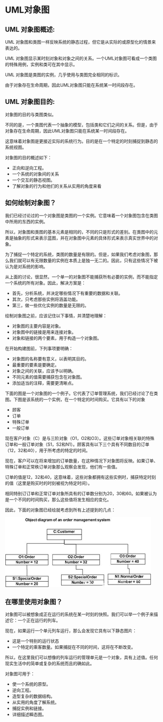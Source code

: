 # UML对象图

## UML 对象图概述:

UML 对象图和类图一样反映系统的静态过程，但它是从实际的或原型化的情景来表达的。

UML 对象图显示某时刻对象和对象之间的关系。一个UML对象图可看成一个类图的特殊用例，实例和类可在其中显示。

UML 对象图是类图的实例，几乎使用与类图完全相同的标识。

由于对象存在生命周期，因此UML对象图只能在系统某一时间段存在。

## UML 对象图目的:

对象图的目的与类图类似。

不同的是，一个类图代表一个抽象的模型，包括类和它们之间的关系。但是，由于对象存在生命周期，因此UML对象图只能在系统某一时间段存在。

这意味着对象图是更接近实际的系统行为。目的是在一个特定的时刻捕捉到静态的系统视图。

对象图的目的概述如下：

- 正向和逆向工程。
- 一个系统的对象间的关系
- 一个交互的静态视图。
- 了解对象的行为和他们的关系从实用的角度来看

## 如何绘制对象图？

我们已经讨论过的一个对象图是类图的一个实例。它意味着一个对象图包含在类图中所用的东西的实例。

所以，对象图和类图的基本元素是相同的，不同的只是形式的差别。在类图中的元素是抽象的形式来表示蓝图，并在对象图中元素的具体形式来表示真实世界中的对象。

为了捕捉一个特定的系统，类图的数量是有限的。但是，如果我们考虑对象图，那么我们就可以有无限数量的实例在本质上是独一无二的。因此，只有这些情况下被认为是对系统的影响。

从上面的讨论，很显然，一个单一的对象图不能捕获所有必要的实例，而不能指定一个系统的所有对象。因此，解决方案是：

- 首先，分析系统，并决定哪些情况下有重要的数据和关联。
- 其次，只考虑那些实例将涵盖功能。
- 第三，做一些优化实例的数量是无限的。

绘制对象图之前，应该记住以下事情，并清楚地理解：

- 对象图的主要内容是对象。
- 对象图中的链接是用来连接对象。
- 对象和链接的两个要素，用于构造一个对象图。

在开始构建图前，下列事项要明确：

- 对象图的名称要有意义，以表明其目的。
- 最重要的要素是要确定。
- 对象之间的关联，应该予以明确。
- 不同元素的值需要捕获包含在对象图。
- 添加适当的注释，需要更清晰点。

下面的图是一个对象图的一个例子。它代表了订单管理系统，我们已经讨论了在类图。下图是该系统的一个实例，在一个特定的时间购买。它具有以下的对象

- 顾客
- 订单
- 特殊订单
- 一般订单

现在客户对象（C）是与三阶对象（O1，O2和O3）。这些订单对象相关联的特殊订单和一般订单对象（S1，S2和N1）。顾客具有以下三个具有不同数目的订单（12，32和40），用于所考虑的特定的时间。

现在，客户可以在将来增加的订单数量，在这种情况下对象图将反映。如果订单、特殊订单和正常秩订单对象那么观察会发现，他们有一些值。

订单的值是12，32和40，这意味着，这些对象都拥有这些实例时，捕获特定时刻的值（这里是购买时的时刻被视为特定时间）。

相同特别订订单和正常订单对象所具有的订单数分别为20，30和60。如果被认为是一个不同的时间购买，那么这些值将发生相应的变化。

因此，下面的对象图已经绘就考虑到所有上述提到的几点：

![1I4124A8-0](UML对象图.assets/1503307429855450.jpg)

## 在哪里使用对象图？

对象图可以被想象成正在运行的系统在某一时刻的快照。我们可以举一个例子来描述它：一个正在运行的列车。

现在，如果运行一个单元列车运行，那么会发现它具有以下静态图片：

- 这是一个特别的运行状态
- 一个特定的乘客数量。如果捕捉在不同的时间，这将在不断改变。

所以，在这里我们可以想像的列车运行的管理单元是一个对象，具有上述值。任何现实生活中的简单或复杂的系统而且的确如此。

对象图可用于：

- 使一个系统的原型。
- 逆向工程。
- 造型复杂的数据结构。
- 从实用的角度了解系统。
- 捕捉实例和链接。
- 详细描述瞬态图。